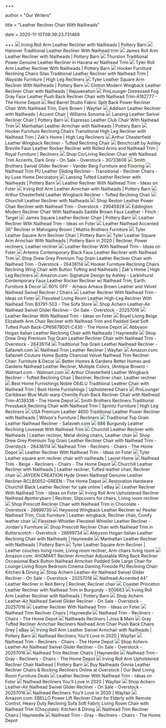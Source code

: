 +++
        
author = "Our Writers"
        
title = "Leather Recliner Chair With Nailheads"
        
date = 2020-11-10T08:39:23.731469
        
+++
[ ![](https://assets.pbimgs.com/pbimgs/ab/images/dp/wcm/202034/0718/irving-roll-arm-leather-recliner-with-nailheads-c.jpg)](https://assets.pbimgs.com/pbimgs/ab/images/dp/wcm/202034/0718/irving-roll-arm-leather-recliner-with-nailheads-c.jpg) Irving Roll Arm Leather Recliner with Nailheads | Pottery Barn
[ ![](https://cdn.shopify.com/s/files/1/1971/0317/products/hanoverreclinersideopen_840_8e0ea934-6fd2-4874-ba92-a417e0169804_1024x1024.jpg?v=1591821164)](https://cdn.shopify.com/s/files/1/1971/0317/products/hanoverreclinersideopen_840_8e0ea934-6fd2-4874-ba92-a417e0169804_1024x1024.jpg?v=1591821164) Hanover Traditional Leather Recliner With Nailhead trim
[ ![](https://assets.pbimgs.com/pbimgs/rk/images/dp/wcm/202034/0737/james-roll-arm-leather-recliner-with-nailheads-o.jpg)](https://assets.pbimgs.com/pbimgs/rk/images/dp/wcm/202034/0737/james-roll-arm-leather-recliner-with-nailheads-o.jpg) James Roll Arm Leather Recliner with Nailheads | Pottery Barn
[ ![](https://sep.yimg.com/ay/yhst-96405782831295/thurston-power-genuine-leather-recliner-in-havana-w-powered-headrests-and-usb-20.jpg)](https://sep.yimg.com/ay/yhst-96405782831295/thurston-power-genuine-leather-recliner-in-havana-w-powered-headrests-and-usb-20.jpg) Thurston Traditional Power Genuine Leather Recliner in Havana w/ Nailhead  Trim
[ ![](https://assets.pbimgs.com/pbimgs/ab/images/dp/wcm/202034/0441/tyler-roll-arm-leather-recliner-with-nailheads-c.jpg)](https://assets.pbimgs.com/pbimgs/ab/images/dp/wcm/202034/0441/tyler-roll-arm-leather-recliner-with-nailheads-c.jpg) Tyler Roll Arm Leather Recliner With Nailheads | Pottery Barn
[ ![](https://images.furnituredealer.net/img/products%2Fhooker_furniture%2Fcolor%2Fseven%20seas%20seating%20-%20reclining%20chairs_rc273-086-b1.jpg)](https://images.furnituredealer.net/img/products%2Fhooker_furniture%2Fcolor%2Fseven%20seas%20seating%20-%20reclining%20chairs_rc273-086-b1.jpg) Hooker Furniture Reclining Chairs Silas Traditional Leather Recliner with  Nailhead Trim | Wayside Furniture | High Leg Recliners
[ ![](https://assets.pbimgs.com/pbimgs/rk/images/dp/wcm/202034/0318/tyler-leather-square-arm-recliner-with-nailheads-c.jpg)](https://assets.pbimgs.com/pbimgs/rk/images/dp/wcm/202034/0318/tyler-leather-square-arm-recliner-with-nailheads-c.jpg) Tyler Leather Square Arm Recliner With Nailheads | Pottery Barn
[ ![](https://d3o372dlsg9lxo.cloudfront.net/catalog/products/d9392/images/enlarge/5d448d47e00cf214558ffc45/Clinton_Leather_Chair_Recliner_Arm_Wingback_NH_EchoUmberLeather_Espresso_D9392.jpg)](https://d3o372dlsg9lxo.cloudfront.net/catalog/products/d9392/images/enlarge/5d448d47e00cf214558ffc45/Clinton_Leather_Chair_Recliner_Arm_Wingback_NH_EchoUmberLeather_Espresso_D9392.jpg) Clinton Modern Wingback Leather Recliner Chair with Nailheads | Rejuvenation
[ ![](https://images.homedepot-static.com/productImages/1f527108-ef4e-44cb-b57a-794f09284495/svn/fog-gray-prolounger-recliners-a162777-4f_600.jpg)](https://images.homedepot-static.com/productImages/1f527108-ef4e-44cb-b57a-794f09284495/svn/fog-gray-prolounger-recliners-a162777-4f_600.jpg) ProLounger Distressed Fog Gray Faux Leather Push Back Recliner Chair with  Nailhead Trim-A162777 - The Home Depot
[ ![](https://secure.img1-fg.wfcdn.com/im/50270020/compr-r85/1168/116860965/fabric-split-back-power-recliner-chair-with-nailhead-trim-dark-brown.jpg)](https://secure.img1-fg.wfcdn.com/im/50270020/compr-r85/1168/116860965/fabric-split-back-power-recliner-chair-with-nailhead-trim-dark-brown.jpg) Red Barrel Studio Fabric Split Back Power Recliner Chair With Nailhead  Trim, Dark Brown | Wayfair
[ ![](https://assets.wsimgs.com/wsimgs/rk/images/dp/wcm/202038/0041/addison-leather-recliner-with-nailheads-o.jpg)](https://assets.wsimgs.com/wsimgs/rk/images/dp/wcm/202038/0041/addison-leather-recliner-with-nailheads-o.jpg) Addison Leather Recliner with Nailheads | Accent Chair | Williams Sonoma
[ ![](https://assets.pbimgs.com/pbimgs/rk/images/dp/wcm/202034/0757/lansing-tufted-leather-swivel-recliner-with-nailheads-c.jpg)](https://assets.pbimgs.com/pbimgs/rk/images/dp/wcm/202034/0757/lansing-tufted-leather-swivel-recliner-with-nailheads-c.jpg) Lansing Leather Swivel Recliner Chair | Pottery Barn
[ ![](https://silvercoastcompany.scdn2.secure.raxcdn.com/media/catalog/product/cache/1/image/9df78eab33525d08d6e5fb8d27136e95/e/s/espresso-leather-club-chair-with-nailhead-trim_1.jpg)](https://silvercoastcompany.scdn2.secure.raxcdn.com/media/catalog/product/cache/1/image/9df78eab33525d08d6e5fb8d27136e95/e/s/espresso-leather-club-chair-with-nailhead-trim_1.jpg) Espresso Leather Club Chair With Nailhead Trim
[ ![](https://assets.pbimgs.com/pbimgs/rk/images/dp/wcm/202034/0788/manhattan-leather-armchair-with-nailheads-c.jpg)](https://assets.pbimgs.com/pbimgs/rk/images/dp/wcm/202034/0788/manhattan-leather-armchair-with-nailheads-c.jpg) Manhattan Leather Armchair with Nailheads | Pottery Barn
[ ![](https://imageresizer.furnituredealer.net/img/remote/images.furnituredealer.net/img/products%2Fseven_seas_seating_by_bradington_young%2Fcolor%2Fseven%20seas%20seating%20-%20reclining%20chairs_rc517-083-b0.jpg?width=878&height=600&scale=both&trim.threshold=80)](https://imageresizer.furnituredealer.net/img/remote/images.furnituredealer.net/img/products%2Fseven_seas_seating_by_bradington_young%2Fcolor%2Fseven%20seas%20seating%20-%20reclining%20chairs_rc517-083-b0.jpg?width=878&height=600&scale=both&trim.threshold=80) Hooker Furniture Reclining Chairs Transitional High Leg Recliner with  Nailhead Trim | Zak's Home | High Leg Recliners
[ ![](https://cdn.shopify.com/s/files/1/1971/0317/products/leather-recliner-arthur-chesterfield-leather-tufted-wingback-recliner-chair-1917603479601_1024x1024.jpg?v=1537093727)](https://cdn.shopify.com/s/files/1/1971/0317/products/leather-recliner-arthur-chesterfield-leather-tufted-wingback-recliner-chair-1917603479601_1024x1024.jpg?v=1537093727) Arthur Chesterfield Leather Wingback Recliner - Tufted Reclining Chair
[ ![](https://images.furnituredealer.net/img/products%2Fbenchcraft%2Fcolor%2Fbreville%20-%201620585747_8000425-b0.jpg)](https://images.furnituredealer.net/img/products%2Fbenchcraft%2Fcolor%2Fbreville%20-%201620585747_8000425-b0.jpg) Benchcraft by Ashley Breville Faux Leather Rocker Recliner with Rolled Arms  and Nailhead Trim | Royal Furniture | Recliners
[ ![](https://ak1.ostkcdn.com/images/products/30733608/CorLiving-LYN-656-R-Recliner-Chair-with-Extending-Foot-Rest-and-Nailhead-Trim-Accents-Dark-Grey-Fabric-4a57f306-60e4-44f4-91cc-c02730104e6b.jpg)](https://ak1.ostkcdn.com/images/products/30733608/CorLiving-LYN-656-R-Recliner-Chair-with-Extending-Foot-Rest-and-Nailhead-Trim-Accents-Dark-Grey-Fabric-4a57f306-60e4-44f4-91cc-c02730104e6b.jpg) Shop CorLiving Recliner Chair with Nailhead Trim Accents, Dark Grey - On  Sale - Overstock - 30733608
[ ![](https://vanderbergfurniture.com/wp-content/uploads/2015/10/746-78_9211sm.jpg)](https://vanderbergfurniture.com/wp-content/uploads/2015/10/746-78_9211sm.jpg) Smith Brothers Swivel Glider Recliner - Vander Berg Furniture and Flooring
[ ![](https://st.hzcdn.com/simgs/21817ee90ca2b204_4-5195/home-design.jpg)](https://st.hzcdn.com/simgs/21817ee90ca2b204_4-5195/home-design.jpg) Nailhead Trim PU Leather Gliding Recliner - Transitional - Recliner Chairs  - by Luxe Home Decorators
[ ![](https://assets.pbimgs.com/pbimgs/rk/images/dp/wcm/202034/0458/lansing-tufted-leather-recliner-with-nailheads-c.jpg)](https://assets.pbimgs.com/pbimgs/rk/images/dp/wcm/202034/0458/lansing-tufted-leather-recliner-with-nailheads-c.jpg) Lansing Tufted Leather Recliner with Nailheads | Pottery Barn
[ ![](https://foter.com/photos/260/kentucky-derby-exeter-leather-recliner.jpg?s=pi)](https://foter.com/photos/260/kentucky-derby-exeter-leather-recliner.jpg?s=pi) Leather Recliner With Nailhead Trim - Ideas on Foter
[ ![](https://assets.pbimgs.com/pbimgs/rk/images/dp/wcm/202034/0208/irving-roll-arm-leather-armchair-with-nailheads-c.jpg)](https://assets.pbimgs.com/pbimgs/rk/images/dp/wcm/202034/0208/irving-roll-arm-leather-armchair-with-nailheads-c.jpg) Irving Roll Arm Leather Armchair with Nailheads | Pottery Barn
[ ![](https://cdn.shopify.com/s/files/1/1971/0317/products/leather-recliner-arthur-chesterfield-leather-tufted-wingback-recliner-chair-1908552663089_1024x1024.jpg?v=1537093727)](https://cdn.shopify.com/s/files/1/1971/0317/products/leather-recliner-arthur-chesterfield-leather-tufted-wingback-recliner-chair-1908552663089_1024x1024.jpg?v=1537093727) Arthur Chesterfield Leather Wingback Recliner - Tufted Reclining Chair
[ ![](https://media.restorationhardware.com/is/image/rhis/prod150003_av1?$PD$&illum=0)](https://media.restorationhardware.com/is/image/rhis/prod150003_av1?$PD$&illum=0) Churchill Leather Recliner with Nailheads
[ ![](https://ak1.ostkcdn.com/images/products/29045928/Reston-Leather-Power-Chair-Recliner-with-Nailhead-Trim-98373af0-9021-49d2-bfe1-ed29e232d5ab.jpg)](https://ak1.ostkcdn.com/images/products/29045928/Reston-Leather-Power-Chair-Recliner-with-Nailhead-Trim-98373af0-9021-49d2-bfe1-ed29e232d5ab.jpg) Shop Reston Leather Power Chair Recliner with Nailhead Trim - Overstock -  29045928
[ ![](https://target.scene7.com/is/image/Target/GUEST_30b7997f-418e-466b-a4f1-3c1039c8187a?wid=488&hei=488&fmt=pjpeg)](https://target.scene7.com/is/image/Target/GUEST_30b7997f-418e-466b-a4f1-3c1039c8187a?wid=488&hei=488&fmt=pjpeg) Eddington Modern Recliner Chair With Nailheads Saddle Brown Faux Leather -  Finch : Target
[ ![](https://assets.pbimgs.com/pbimgs/ab/images/dp/wcm/202034/0470/james-square-arm-leather-recliner-with-nailheads-c.jpg)](https://assets.pbimgs.com/pbimgs/ab/images/dp/wcm/202034/0470/james-square-arm-leather-recliner-with-nailheads-c.jpg) James Square Leather Recliner Chair | Pottery Barn
[ ![](https://foter.com/photos/240/summerlin-snuggler-recliner-by-lane.jpg?s=t)](https://foter.com/photos/240/summerlin-snuggler-recliner-by-lane.jpg?s=t) Leather Recliner With Nailhead Trim - Ideas on Foter
[ ![](https://www.mathisbrothers.com/dw/image/v2/AAYQ_PRD/on/demandware.static/-/Sites-mathisbrothers-master/default/dw2c9faa7b/images/products/hires/BRADY/BRADY-3020/BRADY-3020_01.jpg?sw=1000&sh=1000&sm=fit)](https://www.mathisbrothers.com/dw/image/v2/AAYQ_PRD/on/demandware.static/-/Sites-mathisbrothers-master/default/dw2c9faa7b/images/products/hires/BRADY/BRADY-3020/BRADY-3020_01.jpg?sw=1000&sh=1000&sm=fit) Leather Nailhead Accented 36" Recliner in Mahogany Brown | Mathis Brothers  Furniture
[ ![](https://assets.pbimgs.com/pbimgs/ab/images/dp/wcm/202034/0468/tyler-leather-square-arm-recliner-c.jpg)](https://assets.pbimgs.com/pbimgs/ab/images/dp/wcm/202034/0468/tyler-leather-square-arm-recliner-c.jpg) Tyler Leather Square Arm Recliner Chair | Pottery Barn
[ ![](https://i.pinimg.com/474x/5a/ae/40/5aae40954a0c73629bd3327dc66bfcd5.jpg)](https://i.pinimg.com/474x/5a/ae/40/5aae40954a0c73629bd3327dc66bfcd5.jpg) Tyler Leather Square Arm Armchair With Nailheads | Pottery Barn in 2020 |  Recliner, Power recliners, Leather recliner
[ ![](https://foter.com/photos/391/black-leather-recliner-with-nailhead-trim-20-top-stylish-and.jpg?s=t)](https://foter.com/photos/391/black-leather-recliner-with-nailhead-trim-20-top-stylish-and.jpg?s=t) Leather Recliner With Nailhead Trim - Ideas on Foter
[ ![](https://s.yimg.com/aah/yhst-96405782831295/artemis-contemporary-black-faux-leather-reclining-sofa-set-with-center-console-13.jpg)](https://s.yimg.com/aah/yhst-96405782831295/artemis-contemporary-black-faux-leather-reclining-sofa-set-with-center-console-13.jpg) Artemis Contemporary Black Faux Leather Recliner with Nailhead Trim
[ ![](https://ak1.ostkcdn.com/images/products/26436114/Drew-Grey-Premium-Top-Grain-Leather-Recliner-Chair-with-Nailhead-Trim-82cc58ee-8bd3-460c-a0f2-890fac4a45ec.jpg)](https://ak1.ostkcdn.com/images/products/26436114/Drew-Grey-Premium-Top-Grain-Leather-Recliner-Chair-with-Nailhead-Trim-82cc58ee-8bd3-460c-a0f2-890fac4a45ec.jpg) Shop Drew Grey Premium Top Grain Leather Recliner Chair with Nailhead Trim  - Overstock - 26436114
[ ![](https://images.furnituredealer.net/img/products%2Fhooker_furniture%2Fcolor%2Fseven%20seas%20seating%20-%20reclining%20chairs_rc159-089-b1.jpg)](https://images.furnituredealer.net/img/products%2Fhooker_furniture%2Fcolor%2Fseven%20seas%20seating%20-%20reclining%20chairs_rc159-089-b1.jpg) Hooker Furniture Reclining Chairs Reclining Wing Chair with Button Tufting  and Nailheads | Zak's Home | High Leg Recliners
[ ![](https://images-na.ssl-images-amazon.com/images/I/91WIDSYxhlL._AC_SL1500_.jpg)](https://images-na.ssl-images-amazon.com/images/I/91WIDSYxhlL._AC_SL1500_.jpg) Amazon.com: Signature Design by Ashley - Larkinhurst Contemporary Faux  Leather Rocker Recliner w/ Nailhead Trim, Earth: Furniture & Decor
[ ![](https://images.kaiyo.com/33434/arhaus/chairs/accent-chairs/second-hand-arhaus-brown-leather-and-velvet-nailhead-swivel-recliner.jpeg)](https://images.kaiyo.com/33434/arhaus/chairs/accent-chairs/second-hand-arhaus-brown-leather-and-velvet-nailhead-swivel-recliner.jpeg) 90% OFF - Arhaus Arhaus Brown Leather and Velvet Nailhead Swivel Recliner /  Chairs
[ ![](https://foter.com/photos/251/leather-chair-with-nailheads.jpg?s=pi)](https://foter.com/photos/251/leather-chair-with-nailheads.jpg?s=pi) Leather Recliner With Nailhead Trim - Ideas on Foter
[ ![](https://images2.imgix.net/p4dbimg/11/images/b3791-503by6yb6ruepcvqxypoqew.jpg?fit=fill&trim=color&trimcolor=FFFFFF&trimtol=5&bg=FFFFFF&w=768&h=576&fm=pjpg)](https://images2.imgix.net/p4dbimg/11/images/b3791-503by6yb6ruepcvqxypoqew.jpg?fit=fill&trim=color&trimcolor=FFFFFF&trimtol=5&bg=FFFFFF&w=768&h=576&fm=pjpg) Flexsteel Living Room Leather High-Leg Recliner With Nailhead Trim  B3791-503 - The Sofa Store
[ ![](https://ak1.ostkcdn.com/images/products/is/images/direct/a535073c360b693f65646bf63ca7f52db921bc7c/Achern-Brown-Leather-Air-Nailhead-Swivel-Glider-Recliner.jpg)](https://ak1.ostkcdn.com/images/products/is/images/direct/a535073c360b693f65646bf63ca7f52db921bc7c/Achern-Brown-Leather-Air-Nailhead-Swivel-Glider-Recliner.jpg) Shop Achern Leather-Air Nailhead Swivel Glider Recliner - On Sale -  Overstock - 20257016
[ ![](https://foter.com/photos/260/leather-recliner-with-nailhead-trim-4.jpg?s=pi)](https://foter.com/photos/260/leather-recliner-with-nailhead-trim-4.jpg?s=pi) Leather Recliner With Nailhead Trim - Ideas on Foter
[ ![](https://images.homedepot-static.com/productImages/da192f7d-544d-4bee-bd2b-fbaf35257b08/svn/beige-boyel-living-recliners-cp6567b001-c430-64_600.jpg)](https://images.homedepot-static.com/productImages/da192f7d-544d-4bee-bd2b-fbaf35257b08/svn/beige-boyel-living-recliners-cp6567b001-c430-64_600.jpg) Boyel Living Beige Elizabeth Arm Chair Recliner with Nailhead Trim and  Padded Seat Soft Tufted Push Back-CP6567B001-C430 - The Home Depot
[ ![](https://content.haycdn.com/mgen/master:ABBY247.jpg)](https://content.haycdn.com/mgen/master:ABBY247.jpg) Abbyson Hogan Italian Leather Reclining Chair with Nailheads | Hayneedle
[ ![](https://ak1.ostkcdn.com/images/products/26436114/Drew-Grey-Premium-Top-Grain-Leather-Recliner-Chair-with-Nailhead-Trim-cf888097-54ee-4d51-97eb-371ede72563a.jpg)](https://ak1.ostkcdn.com/images/products/26436114/Drew-Grey-Premium-Top-Grain-Leather-Recliner-Chair-with-Nailhead-Trim-cf888097-54ee-4d51-97eb-371ede72563a.jpg) Shop Drew Grey Premium Top Grain Leather Recliner Chair with Nailhead Trim  - Overstock - 26436114
[ ![](https://cdn.safavieh.com/furniture/knt/zoom/knt3032b-room.jpg)](https://cdn.safavieh.com/furniture/knt/zoom/knt3032b-room.jpg) Traditional Top Grain Leather Nailhead Recliner - Safavieh.com
[ ![](https://secure.img1-fg.wfcdn.com/im/39775345/resize-h600-w600%5Ecompr-r85/9159/91592444/Gibbon+Leather+Power+Chair+Recliner+With+Nailhead+Trim.jpg)](https://secure.img1-fg.wfcdn.com/im/39775345/resize-h600-w600%5Ecompr-r85/9159/91592444/Gibbon+Leather+Power+Chair+Recliner+With+Nailhead+Trim.jpg) Nailhead Trim Leather Recliner | Wayfair
[ ![](https://images-na.ssl-images-amazon.com/images/I/81nBH5YY5TL._AC_SY355_.jpg)](https://images-na.ssl-images-amazon.com/images/I/81nBH5YY5TL._AC_SY355_.jpg) Amazon.com: Safavieh Couture Home Buddy Charcoal Velvet Nailhead Trim Recliner  Chair: Furniture & Decor
[ ![](https://i5.walmartimages.com/asr/680be362-94e7-4af4-b336-9535d476e602.4cb1029a2a7e16d491de628a84b03406.jpeg)](https://i5.walmartimages.com/asr/680be362-94e7-4af4-b336-9535d476e602.4cb1029a2a7e16d491de628a84b03406.jpeg) Better Homes & Gardens Better Homes and Gardens Nailhead Leather Recliner,  Multiple Colors, (Antique Brown) - Walmart.com - Walmart.com
[ ![](https://i.pinimg.com/600x315/cb/b4/89/cbb48941cb7af75c0b3fd31b93556bd5.jpg)](https://i.pinimg.com/600x315/cb/b4/89/cbb48941cb7af75c0b3fd31b93556bd5.jpg) Arthur Chesterfield Leather Wingback Recliner - Tufted Reclining Chair |  Recliner, Recliner chair, Leather recliner
[ ![](https://imageresizer.furnituredealer.net/img/remote/images.furnituredealer.net/img/products%2Fbest_home_furnishings%2Fcolor%2Fosmond_c64-b0.jpg?width=878&height=600&scale=both&trim.threshold=80)](https://imageresizer.furnituredealer.net/img/remote/images.furnituredealer.net/img/products%2Fbest_home_furnishings%2Fcolor%2Fosmond_c64-b0.jpg?width=878&height=600&scale=both&trim.threshold=80) Best Home Furnishings Noble C64LU Traditional Leather Chair with Nailhead  Trim | Best Home Furnishings | Upholstered Chairs
[ ![](https://images.homedepot-static.com/productImages/9632a654-a347-4dfe-b3e4-2d506c86af65/svn/caribbean-blue-prolounger-recliners-a138338-64_600.jpg)](https://images.homedepot-static.com/productImages/9632a654-a347-4dfe-b3e4-2d506c86af65/svn/caribbean-blue-prolounger-recliners-a138338-64_600.jpg) ProLounger Caribbean Blue Multi-warp Chenille Push Back Recliner Chair with  Nailhead Trim-A138338 - The Home Depot
[ ![](https://imageresizer.furnituredealer.net/img/remote/images.furnituredealer.net/img/products%2Fsmith_brothers%2Fcolor%2Frecliners%20sb_532-47%20l-b.jpg?width=878&height=600&scale=both&trim.threshold=80)](https://imageresizer.furnituredealer.net/img/remote/images.furnituredealer.net/img/products%2Fsmith_brothers%2Fcolor%2Frecliners%20sb_532-47%20l-b.jpg?width=878&height=600&scale=both&trim.threshold=80) Smith Brothers Recliners Traditional Pressback Reclining Chair with Nailhead  Trim | Sprintz Furniture | High Leg Recliners
[ ![](https://imageresizer.furnituredealer.net/img/remote/images.furnituredealer.net/img/products%2Fusa_premium_leather%2Fcolor%2F4650%20usa_4650-1r-amaretto-b1.jpg?width=878&height=600&scale=both&trim.threshold=80)](https://imageresizer.furnituredealer.net/img/remote/images.furnituredealer.net/img/products%2Fusa_premium_leather%2Fcolor%2F4650%20usa_4650-1r-amaretto-b1.jpg?width=878&height=600&scale=both&trim.threshold=80) USA Premium Leather 4650 Traditional Leather Power Recliner with Nailheads  | Wilson's Furniture | Recliners
[ ![](https://cdn.safavieh.com/furniture/knt/large/knt3032b-front.jpg)](https://cdn.safavieh.com/furniture/knt/large/knt3032b-front.jpg) Traditional Top Grain Leather Nailhead Recliner - Safavieh.com
[ ![](https://sep.yimg.com/ay/yhst-96405782831295/686-burgundy-leather-reclining-loveseat-with-nailhead-trim-17.jpg)](https://sep.yimg.com/ay/yhst-96405782831295/686-burgundy-leather-reclining-loveseat-with-nailhead-trim-17.jpg) 686 Burgundy Leather Reclining Loveseat With Nailhead Trim
[ ![](https://i.pinimg.com/originals/88/f2/12/88f2121df25900d83f0557166cac9df5.jpg)](https://i.pinimg.com/originals/88/f2/12/88f2121df25900d83f0557166cac9df5.jpg) Churchill Leather Recliner with Nailheads | Leather recliner, Metal dining  chairs, Leather chair
[ ![](https://ak1.ostkcdn.com/images/products/26436114/Drew-Grey-Premium-Top-Grain-Leather-Recliner-Chair-with-Nailhead-Trim-96d13990-991b-4b9a-bb7d-48aabde1292a.jpg)](https://ak1.ostkcdn.com/images/products/26436114/Drew-Grey-Premium-Top-Grain-Leather-Recliner-Chair-with-Nailhead-Trim-96d13990-991b-4b9a-bb7d-48aabde1292a.jpg) Shop Drew Grey Premium Top Grain Leather Recliner Chair with Nailhead Trim  - Overstock - 26436114
[ ![](https://images.homedepot-static.com/productImages/92ea6806-9bea-471e-85fd-455f40d58b4b/svn/brown-good-gracious-recliners-r9878h042-64_400.jpg)](https://images.homedepot-static.com/productImages/92ea6806-9bea-471e-85fd-455f40d58b4b/svn/brown-good-gracious-recliners-r9878h042-64_400.jpg) Nailhead Trim - Recliners - Chairs - The Home Depot
[ ![](https://foter.com/photos/372/longhorn-ii-recliner-1.jpg?s=t)](https://foter.com/photos/372/longhorn-ii-recliner-1.jpg?s=t) Leather Recliner With Nailhead Trim - Ideas on Foter
[ ![](https://laurelberninteriors.com/wp-content/uploads/2019/05/15-41759-post/Tyler-Leather-square-arm-recliner-chair-with-nailheads.png)](https://laurelberninteriors.com/wp-content/uploads/2019/05/15-41759-post/Tyler-Leather-square-arm-recliner-chair-with-nailheads.png) Tyler Leather square arm recliner chair with nailheads | Laurel Home
[ ![](https://images.homedepot-static.com/productImages/dd006ce1-4bf7-4c0a-bbe1-5e9f5882d77d/svn/buff-beige-boyel-living-recliners-rd9918a51-j144-64_400.jpg)](https://images.homedepot-static.com/productImages/dd006ce1-4bf7-4c0a-bbe1-5e9f5882d77d/svn/buff-beige-boyel-living-recliners-rd9918a51-j144-64_400.jpg) Nailhead Trim - Beige - Recliners - Chairs - The Home Depot
[ ![](https://i.pinimg.com/originals/1c/d7/8c/1cd78c048bb2de19bf9c46cd56b69655.jpg)](https://i.pinimg.com/originals/1c/d7/8c/1cd78c048bb2de19bf9c46cd56b69655.jpg) Churchill Leather Recliner with Nailheads | Leather recliner, Tufted leather  chair, Recliner chair
[ ![](https://images.homedepot-static.com/productImages/1d1f0a91-de01-4896-9b36-e2a8574f2585/svn/green-jayden-creation-accent-chairs-rclb0052-green-64_1000.jpg)](https://images.homedepot-static.com/productImages/1d1f0a91-de01-4896-9b36-e2a8574f2585/svn/green-jayden-creation-accent-chairs-rclb0052-green-64_1000.jpg) JAYDEN CREATION Hyde Green Nailhead Genuine Leather Recliner-RCLB0052-GREEN  - The Home Depot
[ ![](https://i.ebayimg.com/images/g/1McAAOSw6QVe8Csu/s-l1600.jpg)](https://i.ebayimg.com/images/g/1McAAOSw6QVe8Csu/s-l1600.jpg) Restoration Hardware Churchill Black Leather Recliner for sale online | eBay
[ ![](https://foter.com/photos/391/hanover-traditional-leather-recliner-w-nailhead-trim.jpg?s=pi)](https://foter.com/photos/391/hanover-traditional-leather-recliner-w-nailhead-trim.jpg?s=pi) Leather Recliner With Nailhead Trim - Ideas on Foter
[ ![](https://i.pinimg.com/564x/b4/bd/48/b4bd486237ad0526a8ba5b797e84ca00.jpg)](https://i.pinimg.com/564x/b4/bd/48/b4bd486237ad0526a8ba5b797e84ca00.jpg) Irving Roll Arm Upholstered Recliner Nailhead #potterybarn | Recliner,  Slipcovers for chairs, Living room recliner
[ ![](https://ak1.ostkcdn.com/images/products/28899730/Prescott-Recliner-Chair-with-Nailhead-Trim-in-Chocolate-195b591e-ff2f-49d0-a1ec-c2f47d0345e6.jpg)](https://ak1.ostkcdn.com/images/products/28899730/Prescott-Recliner-Chair-with-Nailhead-Trim-in-Chocolate-195b591e-ff2f-49d0-a1ec-c2f47d0345e6.jpg) Shop Prescott Recliner Chair with Nailhead Trim in Chocolate - Overstock -  28899730
[ ![](https://i.pinimg.com/originals/ff/7c/4f/ff7c4f4bb8587281bb9528bf32260847.jpg)](https://i.pinimg.com/originals/ff/7c/4f/ff7c4f4bb8587281bb9528bf32260847.jpg) Heywood Wingback Leather Recliner w/ Pewter Nailhead Trim; Club Furniture |  Leather wingback, Recliner chair, Comfy leather chair
[ ![](https://s7d5.scene7.com/is/image/Jordans/LR7156561_00?wid=378&hei=375)](https://s7d5.scene7.com/is/image/Jordans/LR7156561_00?wid=378&hei=375) Flexsteel-Whistler-Flexsteel Whistler Leather Recliner - Jordan's Furniture
[ ![](https://ak1.ostkcdn.com/images/products/28899734/Prescott-Recliner-Chair-with-Nailhead-Trim-in-Butterscotch-38b35803-7828-4c36-9111-c5e3890b2c87.jpg)](https://ak1.ostkcdn.com/images/products/28899734/Prescott-Recliner-Chair-with-Nailhead-Trim-in-Butterscotch-38b35803-7828-4c36-9111-c5e3890b2c87.jpg) Shop Prescott Recliner Chair with Nailhead Trim in Butterscotch - Overstock  - 28899734
[ ![](https://content.haycdn.com/mgen/inuse:ABBY247.jpg?is=654,654,0xffffff)](https://content.haycdn.com/mgen/inuse:ABBY247.jpg?is=654,654,0xffffff) Abbyson Hogan Italian Leather Reclining Chair with Nailheads | Hayneedle
[ ![](https://assets.pbimgs.com/pbimgs/ab/images/dp/wcm/202029/0085/manhattan-leather-recliner-with-nailheads-m.jpg)](https://assets.pbimgs.com/pbimgs/ab/images/dp/wcm/202029/0085/manhattan-leather-recliner-with-nailheads-m.jpg) Manhattan Leather Recliner with Nailheads | Pottery Barn
[ ![](https://i.pinimg.com/564x/1e/3f/d2/1e3fd26aa610c465146efb2d97ae0c35.jpg)](https://i.pinimg.com/564x/1e/3f/d2/1e3fd26aa610c465146efb2d97ae0c35.jpg) Tyler Leather Square Arm Recliner | Leather couches living room, Living  room recliner, Arm chairs living room
[ ![](https://images-na.ssl-images-amazon.com/images/I/71Z54Iu91yL._AC_SX522_.jpg)](https://images-na.ssl-images-amazon.com/images/I/71Z54Iu91yL._AC_SX522_.jpg) Amazon.com: 4HOMART Recliner Armchair Adjustable Wing Back Recliner  Occasional Back Button Nailhead Armchair Padded Side Large Chair for Lounge  Living Room Bedroom Cinema Gaming Fireside PU Reclining Chair: Kitchen &  Dining
[ ![](https://ak1.ostkcdn.com/images/products/is/images/direct/b2c16da339cc4eb774d5563ebfdf7b5d49a83197/Achern-Leather-Air-Nailhead-Swivel-Glider-Recliner.jpg?impolicy=medium)](https://ak1.ostkcdn.com/images/products/is/images/direct/b2c16da339cc4eb774d5563ebfdf7b5d49a83197/Achern-Leather-Air-Nailhead-Swivel-Glider-Recliner.jpg?impolicy=medium) Shop Achern Leather-Air Nailhead Swivel Glider Recliner - On Sale -  Overstock - 20257016
[ ![](https://i.pinimg.com/564x/b3/ef/bd/b3efbdffc221c835f2ba2e605a0f0367.jpg)](https://i.pinimg.com/564x/b3/ef/bd/b3efbdffc221c835f2ba2e605a0f0367.jpg) Nailhead-Accented 44" Leather Recliner in Red Berry | Recliner, Recliner  chair
[ ![](https://media.cymaxstores.com/Images/699/153354-L.jpg)](https://media.cymaxstores.com/Images/699/153354-L.jpg) Coaster Princeton Leather Recliner with Nailhead Trim in Burgundy - 500663
[ ![](https://assets.pbimgs.com/pbimgs/ab/images/dp/wcm/202042/0132/irving-roll-arm-leather-recliner-with-nailheads-c.jpg)](https://assets.pbimgs.com/pbimgs/ab/images/dp/wcm/202042/0132/irving-roll-arm-leather-recliner-with-nailheads-c.jpg) Irving Roll Arm Leather Recliner with Nailheads | Pottery Barn
[ ![](https://ak1.ostkcdn.com/images/products/is/images/direct/e8d3d9abaae8b1304e1e5be0ea053b5ef33c8f99/Achern-Leather-Air-Nailhead-Swivel-Glider-Recliner.jpg)](https://ak1.ostkcdn.com/images/products/is/images/direct/e8d3d9abaae8b1304e1e5be0ea053b5ef33c8f99/Achern-Leather-Air-Nailhead-Swivel-Glider-Recliner.jpg) Shop Achern Leather-Air Nailhead Swivel Glider Recliner - On Sale -  Overstock - 20257016
[ ![](https://foter.com/photos/391/leather-recliners-hanover-designer-style-traditional-leather.jpg?s=t)](https://foter.com/photos/391/leather-recliners-hanover-designer-style-traditional-leather.jpg?s=t) Leather Recliner With Nailhead Trim - Ideas on Foter
[ ![](https://content.haycdn.com/mgen/master:BRCA284.jpg?is=400,400,0xffffff)](https://content.haycdn.com/mgen/master:BRCA284.jpg?is=400,400,0xffffff) Nailhead Trim Recliner Chairs | Hayneedle
[ ![](https://images.homedepot-static.com/productImages/f571ad72-6b82-4273-bcfe-a211a8a336dc/svn/brown-merax-recliners-pp191618aad-64_400.jpg)](https://images.homedepot-static.com/productImages/f571ad72-6b82-4273-bcfe-a211a8a336dc/svn/brown-merax-recliners-pp191618aad-64_400.jpg) Nailhead Trim - Recliners - Chairs - The Home Depot
[ ![](https://secure.img1-fg.wfcdn.com/im/35638103/resize-h600-w600%5Ecompr-r85/3005/30057030/Recliners.jpg)](https://secure.img1-fg.wfcdn.com/im/35638103/resize-h600-w600%5Ecompr-r85/3005/30057030/Recliners.jpg) Nailheads Recliners | Joss & Main
[ ![](https://i.ebayimg.com/images/g/ks8AAOSwclFeFPKp/s-l300.jpg)](https://i.ebayimg.com/images/g/ks8AAOSwclFeFPKp/s-l300.jpg) Gray Tufted Recliner Armchair Recliners Nailhead Arm Chair Push Back Chairs  Grey | eBay
[ ![](https://assets.pbimgs.com/pbimgs/ab/images/dp/wcm/202030/0068/irving-roll-arm-leather-swivel-armchair-with-nailheads-c.jpg)](https://assets.pbimgs.com/pbimgs/ab/images/dp/wcm/202030/0068/irving-roll-arm-leather-swivel-armchair-with-nailheads-c.jpg) Irving Roll Arm Leather Swivel Armchair with Nailheads | Pottery Barn
[ ![](https://secure.img1-fg.wfcdn.com/im/73093870/resize-h310-w310%5Ecompr-r85/1187/118702248/ovellette-faux-leather-manual-recliner.jpg)](https://secure.img1-fg.wfcdn.com/im/73093870/resize-h310-w310%5Ecompr-r85/1187/118702248/ovellette-faux-leather-manual-recliner.jpg) Nailhead Recliners You'll Love in 2020 | Wayfair
[ ![](https://images.homedepot-static.com/productImages/3535b607-e40f-4c0c-8018-ba73a8e2f88f/svn/chestnut-avenue-405-recliners-avelt48208ehlrcsteamches-64_400.jpg)](https://images.homedepot-static.com/productImages/3535b607-e40f-4c0c-8018-ba73a8e2f88f/svn/chestnut-avenue-405-recliners-avelt48208ehlrcsteamches-64_400.jpg) Nailhead Trim - Recliners - Chairs - The Home Depot
[ ![](https://ak1.ostkcdn.com/images/products/is/images/direct/2bb396e7d494355ebaf1927d6eb16be27f183d1f/Achern-Brown-Leather-Air-Nailhead-Swivel-Glider-Recliner.jpg)](https://ak1.ostkcdn.com/images/products/is/images/direct/2bb396e7d494355ebaf1927d6eb16be27f183d1f/Achern-Brown-Leather-Air-Nailhead-Swivel-Glider-Recliner.jpg) Shop Achern Leather-Air Nailhead Swivel Glider Recliner - On Sale -  Overstock - 20257016
[ ![](https://content.haycdn.com/mgen/master:BSHD1579.jpg?is=400,400,0xffffff)](https://content.haycdn.com/mgen/master:BSHD1579.jpg?is=400,400,0xffffff) Nailhead Trim Recliner Chairs | Hayneedle
[ ![](https://images.homedepot-static.com/productImages/aca04016-a4b1-4e88-96fd-34a034a2e7d2/svn/gray-porter-designs-recliners-03-33c-11-8022-64_400.jpg)](https://images.homedepot-static.com/productImages/aca04016-a4b1-4e88-96fd-34a034a2e7d2/svn/gray-porter-designs-recliners-03-33c-11-8022-64_400.jpg) Nailhead Trim - Gray - Recliners - Chairs - The Home Depot
[ ![](https://assets.pbimgs.com/pbimgs/ab/images/dp/wcm/202031/0017/irving-roll-arm-upholstered-recliner-with-nailheads-c.jpg)](https://assets.pbimgs.com/pbimgs/ab/images/dp/wcm/202031/0017/irving-roll-arm-upholstered-recliner-with-nailheads-c.jpg) Irving Roll Arm Upholstered Recliner Chair Nailhead | Pottery Barn
[ ![](https://ak1.ostkcdn.com/images/products/29763023/L34690021.jpg)](https://ak1.ostkcdn.com/images/products/29763023/L34690021.jpg) Buy Nailheads Omnia Leather Recliner Chairs & Rocking Recliners Online at  Overstock | Our Best Living Room Furniture Deals
[ ![](https://foter.com/photos/260/leather-recliner-with-nailhead-trim-11.jpg?s=pi)](https://foter.com/photos/260/leather-recliner-with-nailhead-trim-11.jpg?s=pi) Leather Recliner With Nailhead Trim - Ideas on Foter
[ ![](https://secure.img1-fg.wfcdn.com/im/36594895/resize-h310-w310%5Ecompr-r85/1250/125075484/vahide-fabric-manual-recliner.jpg)](https://secure.img1-fg.wfcdn.com/im/36594895/resize-h310-w310%5Ecompr-r85/1250/125075484/vahide-fabric-manual-recliner.jpg) Nailhead Recliners You'll Love in 2020 | Wayfair
[ ![](https://ak1.ostkcdn.com/images/products/is/images/direct/a16ffca9e66aa782c91a46d9cf61c8ac525e6a14/Achern-Leather-Air-Nailhead-Swivel-Glider-Recliner.jpg?impolicy=medium)](https://ak1.ostkcdn.com/images/products/is/images/direct/a16ffca9e66aa782c91a46d9cf61c8ac525e6a14/Achern-Leather-Air-Nailhead-Swivel-Glider-Recliner.jpg?impolicy=medium) Shop Achern Leather-Air Nailhead Swivel Glider Recliner - On Sale -  Overstock - 20257016
[ ![](https://secure.img1-fg.wfcdn.com/im/15530698/compr-r85/8983/89833898/default.jpg)](https://secure.img1-fg.wfcdn.com/im/15530698/compr-r85/8983/89833898/default.jpg) Nailhead Recliners You'll Love in 2020 | Wayfair
[ ![](https://images-na.ssl-images-amazon.com/images/I/81vW2b0gTeL._AC_SX522_.jpg)](https://images-na.ssl-images-amazon.com/images/I/81vW2b0gTeL._AC_SX522_.jpg) Amazon.com: EBELLO Power Lift Recliner Chair for Elderly with Remote  Control, Heavy Duty Reclining Sofa Soft Fabric Living Room Chair with  Nailhead Trim (Chocolate): Kitchen & Dining
[ ![](https://content.haycdn.com/mgen/master:BRCA377.jpg?is=400,400,0xffffff)](https://content.haycdn.com/mgen/master:BRCA377.jpg?is=400,400,0xffffff) Nailhead Trim Recliner Chairs | Hayneedle
[ ![](https://images.homedepot-static.com/productImages/e11279d1-8e6a-4196-9b2d-b44ea54eb3d4/svn/light-grey-noble-house-recliners-10792-64_1000.jpg)](https://images.homedepot-static.com/productImages/e11279d1-8e6a-4196-9b2d-b44ea54eb3d4/svn/light-grey-noble-house-recliners-10792-64_1000.jpg) Nailhead Trim - Gray - Recliners - Chairs - The Home Depot
